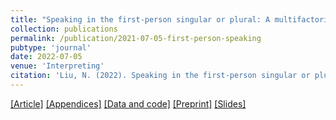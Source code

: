 ```yaml
---
title: "Speaking in the first-person singular or plural: A multifactorial, speech corpus-based analysis of institutional interpreters"
collection: publications
permalink: /publication/2021-07-05-first-person-speaking
pubtype: 'journal'
date: 2022-07-05
venue: 'Interpreting'
citation: 'Liu, N. (2022). Speaking in the first-person singular or plural: A multifactorial, speech corpus-based analysis of institutional interpreters. <i>Interpreting</i>. https://doi.org/10.1075/intp.00088.liu'
---
```

[[Article]](https://doi.org/10.1075/intp.00088.liu) [[Appendices]](https://doi.org/10.1075/intp.00088.liu.additional) [[Data and code]](https://osf.io/z5gtr/) [[Preprint]](https://nannan-liu.github.io/files/Liu2022-FPPs.pdf) [[Slides]](https://nannan-liu.github.io/files/LiuTRIKLET-FPP.pdf)